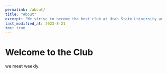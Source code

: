 ```yaml
---
permalink: /about/
title: "About"
excerpt: "We strive to become the best club at Utah State University and a prestigious cybersecurity club with a national presence."
last_modified_at: 2023-8-21
toc: true
---
```


# Welcome to the Club

we meet weekly.
